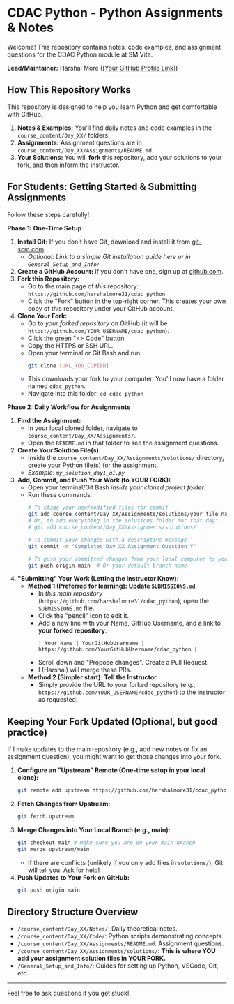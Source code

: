 # CDAC Python - Python Assignments & Notes

Welcome! This repository contains notes, code examples, and assignment questions for the CDAC Python module at SM Vita.

**Lead/Maintainer:** Harshal More ([[Your GitHub Profile Link](https://github.com/harshalmore31)])

## How This Repository Works

This repository is designed to help you learn Python and get comfortable with GitHub.

1.  **Notes & Examples:** You'll find daily notes and code examples in the `course_content/Day_XX/` folders.
2.  **Assignments:** Assignment questions are in `course_content/Day_XX/Assignments/README.md`.
3.  **Your Solutions:** You will **fork** this repository, add your solutions to your fork, and then inform the instructor.

## For Students: Getting Started & Submitting Assignments

Follow these steps carefully!

**Phase 1: One-Time Setup**

1.  **Install Git:** If you don't have Git, download and install it from [git-scm.com](https://git-scm.com/).
    *   *Optional: Link to a simple Git installation guide here or in `General_Setup_and_Info/`*
2.  **Create a GitHub Account:** If you don't have one, sign up at [github.com](https://github.com).
3.  **Fork this Repository:**
    *   Go to the main page of *this* repository: `https://github.com/harshalmore31/cdac_python`
    *   Click the "Fork" button in the top-right corner. This creates your own copy of this repository under your GitHub account.
4.  **Clone Your Fork:**
    *   Go to *your forked repository* on GitHub (it will be `https://github.com/YOUR_USERNAME/cdac_python`).
    *   Click the green "<> Code" button.
    *   Copy the HTTPS or SSH URL.
    *   Open your terminal or Git Bash and run:
        ```bash
        git clone [URL_YOU_COPIED]
        ```
    *   This downloads your fork to your computer. You'll now have a folder named `cdac_python`.
    *   Navigate into this folder: `cd cdac_python`

**Phase 2: Daily Workflow for Assignments**

1.  **Find the Assignment:**
    *   In your local cloned folder, navigate to `course_content/Day_XX/Assignments/`.
    *   Open the `README.md` in that folder to see the assignment questions.
2.  **Create Your Solution File(s):**
    *   Inside the `course_content/Day_XX/Assignments/solutions/` directory, create your Python file(s) for the assignment.
    *   *Example: `my_solution_day1_q1.py`*
3.  **Add, Commit, and Push Your Work (to YOUR FORK):**
    *   Open your terminal/Git Bash *inside your cloned project folder*.
    *   Run these commands:
        ```bash
        # To stage your new/modified files for commit
        git add course_content/Day_XX/Assignments/solutions/your_file_name.py
        # Or, to add everything in the solutions folder for that day:
        # git add course_content/Day_XX/Assignments/solutions/

        # To commit your changes with a descriptive message
        git commit -m "Completed Day XX Assignment Question Y"

        # To push your committed changes from your local computer to your fork on GitHub
        git push origin main  # Or your default branch name
        ```
4.  **"Submitting" Your Work (Letting the Instructor Know):**
    *   **Method 1 (Preferred for learning): Update `SUBMISSIONS.md`**
        *   In *this main repository* (`https://github.com/harshalmore31/cdac_python`), open the `SUBMISSIONS.md` file.
        *   Click the "pencil" icon to edit it.
        *   Add a new line with your Name, GitHub Username, and a link to **your forked repository**.
            ```
            | Your Name | YourGitHubUsername | https://github.com/YourGitHubUsername/cdac_python |
            ```
        *   Scroll down and "Propose changes". Create a Pull Request.
        *   I (Harshal) will merge these PRs.
    *   **Method 2 (Simpler start): Tell the Instructor**
        *   Simply provide the URL to your forked repository (e.g., `https://github.com/YOUR_USERNAME/cdac_python`) to the instructor as requested.

## Keeping Your Fork Updated (Optional, but good practice)

If I make updates to the main repository (e.g., add new notes or fix an assignment question), you might want to get those changes into your fork.

1.  **Configure an "Upstream" Remote (One-time setup in your local clone):**
    ```bash
    git remote add upstream https://github.com/harshalmore31/cdac_python.git
    ```
2.  **Fetch Changes from Upstream:**
    ```bash
    git fetch upstream
    ```
3.  **Merge Changes into Your Local Branch (e.g., main):**
    ```bash
    git checkout main # Make sure you are on your main branch
    git merge upstream/main
    ```
    *   If there are conflicts (unlikely if you only add files in `solutions/`), Git will tell you. Ask for help!
4.  **Push Updates to Your Fork on GitHub:**
    ```bash
    git push origin main
    ```

## Directory Structure Overview

-   `/course_content/Day_XX/Notes/`: Daily theoretical notes.
-   `/course_content/Day_XX/Code/`: Python scripts demonstrating concepts.
-   `/course_content/Day_XX/Assignments/README.md`: Assignment questions.
-   `/course_content/Day_XX/Assignments/solutions/`: **This is where YOU add your assignment solution files in YOUR FORK.**
-   `/General_Setup_and_Info/`: Guides for setting up Python, VSCode, Git, etc.

---

Feel free to ask questions if you get stuck!